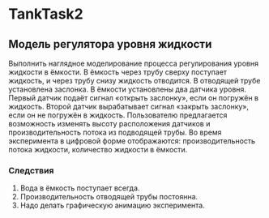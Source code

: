 # TankTask2
## Модель регулятора уровня жидкости
Выполнить наглядное моделирование процесса регулирования уровня жидкости в ёмкости. В ёмкость через трубу сверху поступает жидкость, и через трубу снизу жидкость отводится. В отводящей трубе установлена заслонка. В ёмкости установлены два датчика уровня. Первый датчик подаёт сигнал «открыть заслонку», если он погружён в жидкость. Второй датчик вырабатывает сигнал «закрыть заслонку», если он не погружён в жидкость. Пользователю предлагается возможность изменять высоту расположения датчиков и производительность потока из подводящей трубы. Во время эксперимента в цифровой форме отображаются: производительность потока жидкости, количество жидкости в ёмкости.

### Следствия
1. Вода в ёмкость поступает всегда.
2. Производительность отводящей трубы постоянна.
3. Надо делать графическую анимацию эксперимента.
